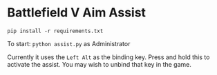 # Battlefield V Aim Assist

`pip install -r requirements.txt`

To start: `python assist.py` as Administrator

Currently it uses the `Left Alt` as the binding key. Press and hold this to activate the assist. You may wish to unbind that key in the game.